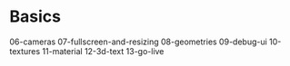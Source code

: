 # Basics

06-cameras
07-fullscreen-and-resizing
08-geometries
09-debug-ui
10-textures
11-material
12-3d-text
13-go-live
